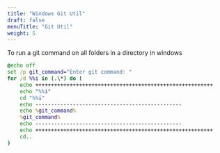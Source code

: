 ```yaml
---
title: "Windows Git Util"
draft: false
menuTitle: "Git Util"
weight: 5
---
```


To run a git command on all folders in a directory in windows

```bat
@echo off
set /p git_command="Enter git command: "
for /d %%i in (.\*) do (	
	echo +++++++++++++++++++++++++++++++++++++++++++++++++++++++++
	echo "%%i"
	cd "%%i"
	echo -----------------------------------------------
	echo %git_command%
	%git_command%
	echo -----------------------------------------------
	echo +++++++++++++++++++++++++++++++++++++++++++++++++++++++++
	cd..
)
```
